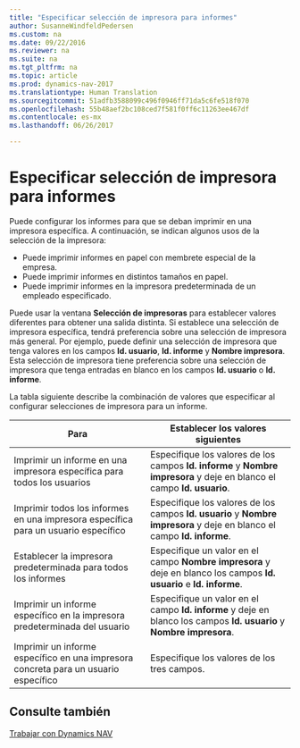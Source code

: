 ```yaml
---
title: "Especificar selección de impresora para informes"
author: SusanneWindfeldPedersen
ms.custom: na
ms.date: 09/22/2016
ms.reviewer: na
ms.suite: na
ms.tgt_pltfrm: na
ms.topic: article
ms.prod: dynamics-nav-2017
ms.translationtype: Human Translation
ms.sourcegitcommit: 51adfb3588099c496f0946ff71da5c6fe518f070
ms.openlocfilehash: 55b48aef2bc108ced7f581f0ff6c11263ee467df
ms.contentlocale: es-mx
ms.lasthandoff: 06/26/2017

---
```

    
# <a name="specify-printer-selection-for-reports"></a>Especificar selección de impresora para informes
Puede configurar los informes para que se deban imprimir en una impresora específica. A continuación, se indican algunos usos de la selección de la impresora: 

- Puede imprimir informes en papel con membrete especial de la empresa.
- Puede imprimir informes en distintos tamaños en papel.
- Puede imprimir informes en la impresora predeterminada de un empleado especificado.

Puede usar la ventana **Selección de impresoras** para establecer valores diferentes para obtener una salida distinta. Si establece una selección de impresora específica, tendrá preferencia sobre una selección de impresora más general. Por ejemplo, puede definir una selección de impresora que tenga valores en los campos **Id. usuario**, **Id. informe** y **Nombre impresora**. Esta selección de impresora tiene preferencia sobre una selección de impresora que tenga entradas en blanco en los campos **Id. usuario** o **Id. informe**. 

La tabla siguiente describe la combinación de valores que especificar al configurar selecciones de impresora para un informe.

|Para                                                 |Establecer los valores siguientes                                             |
|---------------------------------------------------|---------------------------------------------------------------------|
|Imprimir un informe en una impresora específica para todos los usuarios |Especifique los valores de los campos **Id. informe** y **Nombre impresora** y deje en blanco el campo **Id. usuario**.|
|Imprimir todos los informes en una impresora específica para un usuario específico|Especifique los valores de los campos **Id. usuario** y **Nombre impresora** y deje en blanco el campo **Id. informe**.|
|Establecer la impresora predeterminada para todos los informes|Especifique un valor en el campo **Nombre impresora** y deje en blanco los campos **Id. usuario** e **Id. informe**.|
|Imprimir un informe específico en la impresora predeterminada del usuario|Especifique un valor en el campo **Id. informe** y deje en blanco los campos **Id. usuario** y **Nombre impresora**.|
|Imprimir un informe específico en una impresora concreta para un usuario específico|Especifique los valores de los tres campos.|

## <a name="see-also"></a>Consulte también
[Trabajar con Dynamics NAV](ui-work-product.md)

